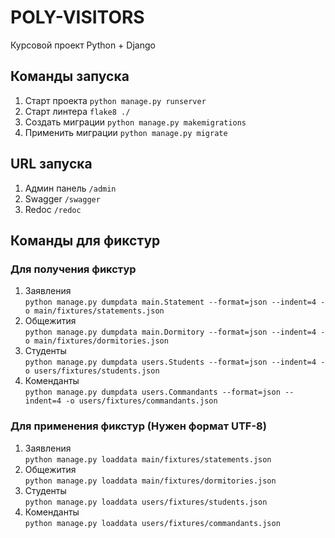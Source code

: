 # POLY-VISITORS

Курсовой проект Python + Django

## Команды запуска

1. Старт проекта `python manage.py runserver`
2. Старт линтера `flake8 ./`
3. Создать миграции `python manage.py makemigrations`
4. Применить миграции `python manage.py migrate`

## URL запуска

1. Админ панель `/admin`
2. Swagger `/swagger`
3. Redoc `/redoc`

## Команды для фикстур

### Для получения фикстур
1. Заявления <br/>
    `python manage.py dumpdata main.Statement --format=json --indent=4 -o main/fixtures/statements.json`
2. Общежития <br/>
    `python manage.py dumpdata main.Dormitory --format=json --indent=4 -o main/fixtures/dormitories.json`
3. Студенты <br/>
    `python manage.py dumpdata users.Students --format=json --indent=4 -o users/fixtures/students.json`
4. Коменданты <br/>
    `python manage.py dumpdata users.Commandants --format=json --indent=4 -o users/fixtures/commandants.json`

### Для применения фикстур (Нужен формат UTF-8)
1. Заявления <br/>
    `python manage.py loaddata main/fixtures/statements.json`
2. Общежития <br/>
    `python manage.py loaddata main/fixtures/dormitories.json`
3. Студенты <br/>
    `python manage.py loaddata users/fixtures/students.json`
4. Коменданты <br/>
    `python manage.py loaddata users/fixtures/commandants.json`
